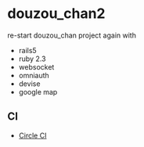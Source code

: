 # douzou_chan2

re-start douzou_chan project again with

* rails5
* ruby 2.3
* websocket
* omniauth
* devise
* google map

## CI

* [Circle CI](https://circleci.com/gh/tgib23/douzou_chan2)
